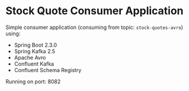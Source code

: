 # Stock Quote Consumer Application

Simple consumer application (consuming from topic: `stock-quotes-avro`) using:

* Spring Boot 2.3.0
* Spring Kafka 2.5
* Apache Avro
* Confluent Kafka
* Confluent Schema Registry

Running on port: 8082
